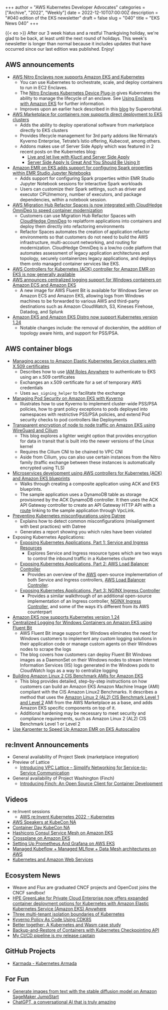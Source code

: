 +++
author = "AWS Kubernetes Developer Advocates"
categories = ["Archive", "2022", "Weekly"]
date = 2022-12-10T07:00:00Z
description = "#040 edition of the EKS newsletter"
draft = false
slug = "040"
title = "EKS News 040"
+++

{{< eo >}}
After our 3 week hiatus and a restful Thankgiving holiday, we're glad to be back, at least until the next round of holidays. This week's newsletter is longer than normal because it includes updates that have occurred since our last edition was published. Enjoy!

## AWS announcements

* [AWS Nitro Enclaves now supports Amazon EKS and Kubernetes](https://aws.amazon.com/about-aws/whats-new/2022/11/aws-nitro-enclaves-supports-amazoneks-kubernetes/)
    * You can use Kubernetes to orchestrate, scale, and deploy containers to run in EC2 Enclaves.
    * The [Nitro Enclaves Kubernetes Device Plug-in](https://github.com/aws/aws-nitro-enclaves-k8s-device-plugin) gives Kubernetes the ability to manage the lifecycle of an enclave. See [Using Enclaves with Amazon EKS](https://docs.aws.amazon.com/enclaves/latest/user/kubernetes.html) for further information.
    * Improves upon an earlier hack described in this [blog](https://superorbital.io/journal/aws-nitro-enclaves-in-k8s-pods/) by Superorbital.
* [AWS Marketplace for containers now supports direct deployment to EKS clusters](https://aws.amazon.com/about-aws/whats-new/2022/11/aws-marketplace-containers-direct-deployment-eks-clusters/)
    * Adds the ability to deploy operational software from marketplace directly to EKS clusters
    * Provides lifecycle management for 3rd party addons like Nirmata’s Kyverno Enterprise, Tetrate’s Istio offering, Kubecost, among others.
    * Addons makes use of Server Side Apply which was featured in 2 recent posts on the Kubernetes blog: 
        * [Live and let live with Kluctl and Server Side Apply](https://kubernetes.io/blog/2022/11/04/live-and-let-live-with-kluctl-and-ssa/)
        * [Server Side Apply Is Great And You Should Be Using It](https://kubernetes.io/blog/2022/10/20/advanced-server-side-apply/)
* [Amazon EMR on EKS adds support for configuring Spark properties within EMR Studio Jupyter Notebooks](https://aws.amazon.com/about-aws/whats-new/2022/11/emr-eks-configuring-spark-properties-emr-studio-jupyter-notebooks/)
    * Adds support for configuring Spark properties within EMR Studio Jupyter Notebook sessions for interactive Spark workloads
    * Users can customize their Spark settings, such as driver and executor CPU/memory, number of executors, and package dependencies, within a notebook session.
* [AWS Migration Hub Refactor Spaces is now integrated with CloudHedge OmniDeq to speed container modernization](https://aws.amazon.com/about-aws/whats-new/2022/11/aws-migration-hub-refactor-spaces-integrated-cloudhedge-omnideq-speed-container-modernization/)
    * Customers can use Migration Hub Refactor Spaces with [CloudHedge OmniDeq](https://cloudhedge.io/) to replatform applications into containers and deploy them directly into refactoring environments
    * Refactor Spaces automates the creation of application refactor environments so that customers do not need to build the AWS infrastructure, multi-account networking, and routing for modernization. CloudHedge OmniDeq is a low/no code platform that automates assessment of legacy application architectures and topology, securely containerizes legacy applications, and deploys them onto managed container services like EKS.
* [AWS Controllers for Kubernetes (ACK) controller for Amazon EMR on EKS is now generally available](https://aws.amazon.com/about-aws/whats-new/2022/11/ack-controller-amazon-emr-eks/)
* [AWS announces centralized logging support for Windows containers on Amazon ECS and Amazon EKS](https://aws.amazon.com/about-aws/whats-new/2022/11/aws-centralized-logging-windows-containers-amazon-ecs-eks/)
    * A new image for AWS Fluent Bit is available for Windows Server on Amazon ECS and Amazon EKS, allowing logs from Windows machines to be forwarded to various AWS and third-party destinations such as Amazon CloudWatch, S3, Kineses Firehose, Datadog, and Splunk
* [Amazon EKS and Amazon EKS Distro now support Kubernetes version 1.24](https://aws.amazon.com/about-aws/whats-new/2022/11/amazon-eks-eks-distro-support-kubernetes-version-1-24/)
    * Notable changes include: the removal of dockershim, the addition of topology aware hints, and support for PSS/PSA. 

## AWS container blogs

* [Managing access to Amazon Elastic Kubernetes Service clusters with X.509 certificates](https://aws.amazon.com/blogs/containers/managing-access-to-amazon-elastic-kubernetes-service-clusters-with-x-509-certificates/)
    * Describes how to use [IAM Roles Anywhere](https://docs.aws.amazon.com/rolesanywhere/latest/userguide/introduction.html) to authenticate to EKS using an x.509 certificates
    * Exchanges an x.509 certificate for a set of temporary AWS credentials
    * Uses `aws_signing_helper` to facilitate the exchange
* [Managing Pod Security on Amazon EKS with Kyverno](https://aws.amazon.com/blogs/containers/managing-pod-security-on-amazon-eks-with-kyverno/)
    * Illustrates how to use Kyverno to implement cluster-wide PSS/PSA policies, how to grant policy exceptions to pods deployed into namespaces with restrictive PSS/PSA policies, and extend Pod security checks to pod controllers like Deployments
* [Transparent encryption of node to node traffic on Amazon EKS using WireGuard and Cilium](https://aws.amazon.com/blogs/containers/transparent-encryption-of-node-to-node-traffic-on-amazon-eks-using-wireguard-and-cilium/)
    * This blog explores a lighter weight option that provides encryption for data in transit that is built into the newer versions of the Linux kernel
    * Requires the Cilium CNI to be chained to VPC CNI
    * Aside from Cilium, you can also use certain instances from the Nitro family (traffic exchange between these instances is automatically encrypted using TLS)
* [Microservices development using AWS controllers for Kubernetes (ACK) and Amazon EKS blueprints](https://aws.amazon.com/blogs/containers/microservices-development-using-aws-controllers-for-kubernetes-ack-and-amazon-eks-blueprints/)
    * Walks through creating a composite application using ACK and EKS blueprints.
    * The sample application uses a DynamoDB table as storage provisioned by the ACK DynamoDB controller. It then uses the ACK API Gateway controller to create an API Gateway HTTP API with a [route](https://docs.aws.amazon.com/apigateway/latest/developerguide/http-api-develop-routes.html) linking to the sample application through VpcLink.
* [Preventing Kubernetes misconfigurations using Datree](https://aws.amazon.com/blogs/containers/preventing-kubernetes-misconfigurations-using-datree/)
    * Explains how to detect common misconfigurations (misalignment with best practices) with Datree
    * Generates a report showing you which rules have been violated
* Exposing Kubernetes Applications: 
    * [Exposing Kubernetes Applications, Part 1: Service and Ingress Resources](https://aws.amazon.com/blogs/containers/exposing-kubernetes-applications-part-1-service-and-ingress-resources/)
        * Explores Service and Ingress resource types which are two ways to control the inbound traffic in a Kubernetes cluster
    * [Exposing Kubernetes Applications, Part 2: AWS Load Balancer Controller](https://aws.amazon.com/blogs/containers/exposing-kubernetes-applications-part-2-aws-load-balancer-controller/)
        * Provides an overview of the [AWS](https://aws.amazon.com/) open-source implementation of both Service and Ingress controllers, [AWS Load Balancer Controller](https://kubernetes-sigs.github.io/aws-load-balancer-controller/v2.4/).
    * [Exposing Kubernetes Applications, Part 3: NGINX Ingress Controller](https://aws.amazon.com/blogs/containers/exposing-kubernetes-applications-part-3-nginx-ingress-controller/)
        * Provides a similar walkthrough of an additional open-source implementation of an Ingress controller, [NGINX Ingress Controller](https://kubernetes.github.io/ingress-nginx/), and some of the ways it’s different from its AWS counterpart
* [Amazon EKS now supports Kubernetes version 1.24](https://aws.amazon.com/blogs/containers/amazon-eks-now-supports-kubernetes-version-1-24/)
* [Centralized Logging for Windows Containers on Amazon EKS using Fluent Bit](https://aws.amazon.com/blogs/containers/centralized-logging-for-windows-containers-on-amazon-eks-using-fluent-bit/)
    * AWS Fluent Bit image support for Windows eliminates the need for Windows customers to implement any custom logging solutions in their application code or manage custom agents on their Windows nodes to scrape the logs
    * The blog covers how customers can deploy Fluent Bit Windows images as a DaemonSet on their Windows nodes to stream Internet Information Services (IIS) logs generated in the Windows pods to CloudWatch logs as a way to centralize logging
* [Building Amazon Linux 2 CIS Benchmark AMIs for Amazon EKS](https://aws.amazon.com/blogs/containers/building-amazon-linux-2-cis-benchmark-amis-for-amazon-eks/)
    * This blog provides detailed, step-by-step instructions on how customers can build an Amazon EKS Amazon Machine Image (AMI) compliant with the CIS Amazon Linux2 Benchmarks. It describes a method that uses the [Amazon Linux 2 (AL2) CIS Benchmark Level 1 and Level 2](https://aws.amazon.com/marketplace/pp/prodview-5ihz572adcm7i?sr=0-1&ref_=beagle&applicationId=AWSMPContessa) AMI from the AWS Marketplace as a base, and adds Amazon EKS specific components on top of it.
    * Additional hardening may be necessary to meet security and compliance requirements, such as Amazon Linux 2 (AL2) CIS Benchmark Level 1 or Level 2
* [Use Karpenter to Speed Up Amazon EMR on EKS Autoscaling](https://aws.amazon.com/blogs/big-data/use-karpenter-to-speed-up-amazon-emr-on-eks-autoscaling/)

## re:Invent Announcements

* General availability of Project Sleek (marketplace integration)
* Preview of Lattice
    * [Introducing VPC Lattice – Simplify Networking for Service-to-Service Communication](https://aws.amazon.com/blogs/aws/introducing-vpc-lattice-simplify-networking-for-service-to-service-communication-preview/)
* General availability of Project Washington (Finch)
    * [Introducing Finch: An Open Source Client for Container Development](https://aws.amazon.com/blogs/opensource/introducing-finch-an-open-source-client-for-container-development/)

## Videos

* re:Invent sessions
    * [AWS re:Invent Kubernetes 2022 - Kubernetes](https://www.youtube.com/playlist?list=PL2yQDdvlhXf-I_sgsmmp8NiGGo-QKUL0f)
* [AWS Speakers at KubeCon NA](https://www.youtube.com/playlist?list=PLehXSATXjcQF69kb2CtpkqdR7s978fgST)
* [Container Day KubeCon NA](https://www.youtube.com/playlist?list=PLehXSATXjcQFD6ZUH4o0hwoH6gmGHvqQe)
* [Hashicorp Consul Service Mesh on Amazon EKS](https://www.youtube.com/watch?v=wgPPALAKuXI)
* [Crossplane on Amazon EKS](https://www.youtube.com/watch?v=aWRWKnniqeM)
* [Setting Up Prometheus And Grafana on AWS EKS](https://youtu.be/S41v1lVThds)
* [Managed Kubeflow + Managed MLflow + Data Mesh architectures on AWS](https://youtu.be/CTpPayp4rpY)
* [Kubernetes and Amazon Web Services](https://thenewstack.io/kubernetes-and-amazon-web-services/)

## Ecosystem News

* Weave and Flux are graduated CNCF projects and OpenCost joins the CNCF sandbox!
* [HPE GreenLake for Private Cloud Enterprise now offers expanded container deployment options for Kubernetes with Amazon Elastic Kubernetes Service (Amazon EKS) Anywhere](https://www.hpe.com/us/en/newsroom/press-release/2022/12/hpe-greenlake-adds-application-analytics-and-developer-services-to-modernize-workloads-across-the-hybrid-cloud.html)
* [Three multi-tenant isolation boundaries of Kubernetes](https://sysdig.com/blog/multi-tenant-isolation-boundaries-kubernetes/)
* [Kyverno Policy As Code Using CDK8S](https://dev.to/aws-builders/kyverno-policy-as-code-using-cdk8s-3ibe)
* [Better together: A Kubernetes and Wasm case study](https://www.cncf.io/blog/2022/11/17/better-together-a-kubernetes-and-wasm-case-study/)
* [Backup-and-Restore of Containers with Kubernetes Checkpointing API](https://martinheinz.dev/blog/85)
* [My CI/CD pipeline is my release captain](https://aws.amazon.com/builders-library/cicd-pipeline/)

## GitHub Projects

* [Karmada - Kubernetes Armada](https://github.com/karmada-io/karmada)

## For Fun
* [Generate images from text with the stable diffusion model on Amazon SageMaker JumpStart](https://aws.amazon.com/blogs/machine-learning/generate-images-from-text-with-the-stable-diffusion-model-on-amazon-sagemaker-jumpstart/)
* [ChatGPT, a conversational AI that is truly amazing](https://chat.openai.com/auth/login)
